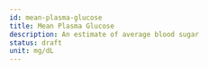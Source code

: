 ```yaml
---
id: mean-plasma-glucose
title: Mean Plasma Glucose
description: An estimate of average blood sugar
status: draft
unit: mg/dL
---
```

